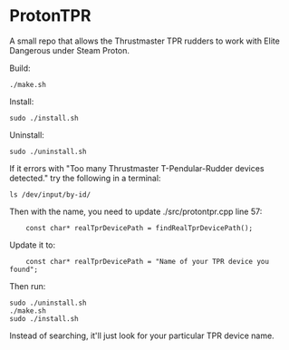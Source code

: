 # ProtonTPR
A small repo that allows the Thrustmaster TPR rudders to work with Elite Dangerous under Steam Proton.

Build:
```
./make.sh
```

Install:
```
sudo ./install.sh
```

Uninstall:
```
sudo ./uninstall.sh
```

If it errors with "Too many Thrustmaster T-Pendular-Rudder devices detected." try the following in a terminal:

```
ls /dev/input/by-id/
```

Then with the name, you need to update ./src/protontpr.cpp line 57:

```    const char* realTprDevicePath = findRealTprDevicePath();```

Update it to:

```    const char* realTprDevicePath = "Name of your TPR device you found";```

Then run:
```
sudo ./uninstall.sh
./make.sh
sudo ./install.sh
```

Instead of searching, it'll just look for your particular TPR device name.
